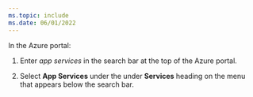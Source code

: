 ```yaml
---
ms.topic: include
ms.date: 06/01/2022
---
```


In the Azure portal:

1. Enter *app services* in the search bar at the top of the Azure portal.

1. Select **App Services** under the under **Services** heading on the menu that appears below the search bar.
